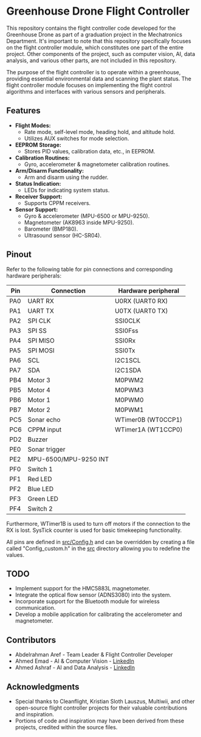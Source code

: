 # Greenhouse Drone Flight Controller

This repository contains the flight controller code developed for the Greenhouse Drone as part of a graduation project in the Mechatronics Department. It's important to note that this repository specifically focuses on the flight controller module, which constitutes one part of the entire project. Other components of the project, such as computer vision, AI, data analysis, and various other parts, are not included in this repository.

The purpose of the flight controller is to operate within a greenhouse, providing essential environmental data and scanning the plant status. The flight controller module focuses on implementing the flight control algorithms and interfaces with various sensors and peripherals.

## Features

* **Flight Modes:**
  - Rate mode, self-level mode, heading hold, and altitude hold.
  - Utilizes AUX switches for mode selection.
* **EEPROM Storage:**
  - Stores PID values, calibration data, etc., in EEPROM.
* **Calibration Routines:**
  - Gyro, accelerometer & magnetometer calibration routines.
* **Arm/Disarm Functionality:**
  - Arm and disarm using the rudder.
* **Status Indication:**
  - LEDs for indicating system status.
* **Receiver Support:**
  - Supports CPPM receivers.
* **Sensor Support:**
  - Gyro & accelerometer (MPU-6500 or MPU-9250).
  - Magnetometer (AK8963 inside MPU-9250).
  - Barometer (BMP180).
  - Ultrasound sensor (HC-SR04).

## Pinout

Refer to the following table for pin connections and corresponding hardware peripherals:

| Pin | Connection            | Hardware peripheral |
| --- | --------------------- | ------------------- |
| PA0 | UART RX               | U0RX (UART0 RX)     |
| PA1 | UART TX               | U0TX (UART0 TX)     |
| PA2 | SPI CLK               | SSI0CLK             |
| PA3 | SPI SS                | SSI0Fss             |
| PA4 | SPI MISO              | SSI0Rx              |
| PA5 | SPI MOSI              | SSI0Tx              |
| PA6 | SCL                   | I2C1SCL             |
| PA7 | SDA                   | I2C1SDA             |
| PB4 | Motor 3               | M0PWM2              |
| PB5 | Motor 4               | M0PWM3              |
| PB6 | Motor 1               | M0PWM0              |
| PB7 | Motor 2               | M0PWM1              |
| PC5 | Sonar echo            | WTimer0B (WT0CCP1)  |
| PC6 | CPPM input            | WTimer1A (WT1CCP0)  |
| PD2 | Buzzer                |                     |
| PE0 | Sonar trigger         |                     |
| PE2 | MPU-6500/MPU-9250 INT |                     |
| PF0 | Switch 1              |                     |
| PF1 | Red LED               |                     |
| PF2 | Blue LED              |                     |
| PF3 | Green LED             |                     |
| PF4 | Switch 2              |                     |

Furthermore, WTimer1B is used to turn off motors if the connection to the RX is lost. SysTick counter is used for basic timekeeping functionality.

All pins are defined in [src/Config.h](src/Config.h) and can be overridden by creating a file called "Config_custom.h" in the [src](src) directory allowing you to redefine the values.

## TODO

- Implement support for the HMC5883L magnetometer.
- Integrate the optical flow sensor (ADNS3080) into the system.
- Incorporate support for the Bluetooth module for wireless communication.
- Develop a mobile application for calibrating the accelerometer and magnetometer.

## Contributors

- Abdelrahman Aref - Team Leader & Flight Controller Developer
- Ahmed Emad - AI & Computer Vision - [LinkedIn](https://www.linkedin.com/in/ahmed-emad-056a9b235/)
- Ahmed Ashraf - AI and Data Analysis - [LinkedIn](https://www.linkedin.com/in/ahmed-ashraf-516363199/)

## Acknowledgments

- Special thanks to Cleanflight, Kristian Sloth Lauszus, Multiwii, and other open-source flight controller projects for their valuable contributions and inspiration.
- Portions of code and inspiration may have been derived from these projects, credited within the source files.

